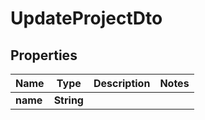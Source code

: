 # UpdateProjectDto

## Properties

|   Name   |    Type    | Description | Notes |
|----------|------------|-------------|-------|
| **name** | **String** |             |       |

